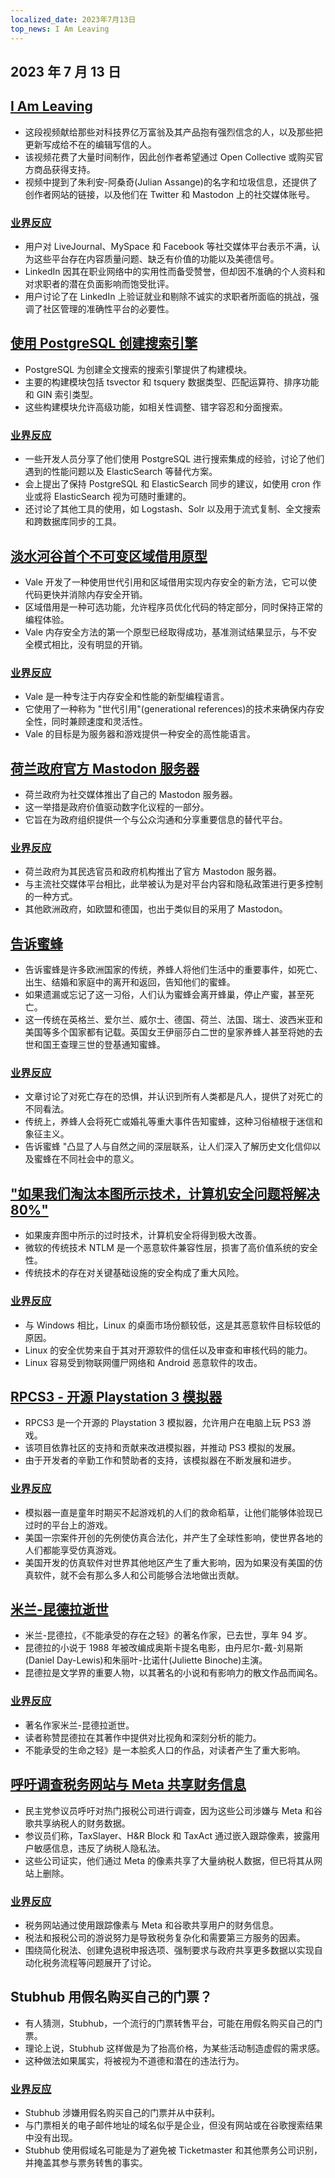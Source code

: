 ```yaml
---
localized_date: 2023年7月13日
top_news: I Am Leaving
---
```


## 2023 年 7 月 13 日

## [I Am Leaving](https://briefs.video/videos/i-am-leaving/)

- 这段视频献给那些对科技界亿万富翁及其产品抱有强烈信念的人，以及那些把更新写成给不在的编辑写信的人。
- 该视频花费了大量时间制作，因此创作者希望通过 Open Collective 或购买官方商品获得支持。
- 视频中提到了朱利安-阿桑奇(Julian Assange)的名字和垃圾信息，还提供了创作者网站的链接，以及他们在 Twitter 和 Mastodon 上的社交媒体账号。

### [业界反应](http://news.ycombinator.com/item?id=36691867)

- 用户对 LiveJournal、MySpace 和 Facebook 等社交媒体平台表示不满，认为这些平台存在内容质量问题、缺乏有价值的功能以及美德信号。
- LinkedIn 因其在职业网络中的实用性而备受赞誉，但却因不准确的个人资料和对求职者的潜在负面影响而饱受批评。
- 用户讨论了在 LinkedIn 上验证就业和剔除不诚实的求职者所面临的挑战，强调了社区管理的准确性平台的必要性。

## [使用 PostgreSQL 创建搜索引擎](https://xata.io/blog/postgres-full-text-search-engine)

- PostgreSQL 为创建全文搜索的搜索引擎提供了构建模块。
- 主要的构建模块包括 tsvector 和 tsquery 数据类型、匹配运算符、排序功能和 GIN 索引类型。
- 这些构建模块允许高级功能，如相关性调整、错字容忍和分面搜索。

### [业界反应](http://news.ycombinator.com/item?id=36699016)

- 一些开发人员分享了他们使用 PostgreSQL 进行搜索集成的经验，讨论了他们遇到的性能问题以及 ElasticSearch 等替代方案。
- 会上提出了保持 PostgreSQL 和 ElasticSearch 同步的建议，如使用 cron 作业或将 ElasticSearch 视为可随时重建的。
- 还讨论了其他工具的使用，如 Logstash、Solr 以及用于流式复制、全文搜索和跨数据库同步的工具。

## [淡水河谷首个不可变区域借用原型](https://verdagon.dev/blog/first-regions-prototype)

- Vale 开发了一种使用世代引用和区域借用实现内存安全的新方法，它可以使代码更快并消除内存安全开销。
- 区域借用是一种可选功能，允许程序员优化代码的特定部分，同时保持正常的编程体验。
- Vale 内存安全方法的第一个原型已经取得成功，基准测试结果显示，与不安全模式相比，没有明显的开销。

### [业界反应](http://news.ycombinator.com/item?id=36690556)

- Vale 是一种专注于内存安全和性能的新型编程语言。
- 它使用了一种称为 "世代引用"(generational references)的技术来确保内存安全性，同时兼顾速度和灵活性。
- Vale 的目标是为服务器和游戏提供一种安全的高性能语言。

## [荷兰政府官方 Mastodon 服务器](https://social.overheid.nl/@avhuffelen/110700825255524685)

- 荷兰政府为社交媒体推出了自己的 Mastodon 服务器。
- 这一举措是政府价值驱动数字化议程的一部分。
- 它旨在为政府组织提供一个与公众沟通和分享重要信息的替代平台。

### [业界反应](http://news.ycombinator.com/item?id=36695635)

- 荷兰政府为其民选官员和政府机构推出了官方 Mastodon 服务器。
- 与主流社交媒体平台相比，此举被认为是对平台内容和隐私政策进行更多控制的一种方式。
- 其他欧洲政府，如欧盟和德国，也出于类似目的采用了 Mastodon。

## [告诉蜜蜂](https://en.wikipedia.org/wiki/Telling_the_bees)

- 告诉蜜蜂是许多欧洲国家的传统，养蜂人将他们生活中的重要事件，如死亡、出生、结婚和家庭中的离开和返回，告知他们的蜜蜂。
- 如果遗漏或忘记了这一习俗，人们认为蜜蜂会离开蜂巢，停止产蜜，甚至死亡。
- 这一传统在英格兰、爱尔兰、威尔士、德国、荷兰、法国、瑞士、波西米亚和美国等多个国家都有记载。英国女王伊丽莎白二世的皇家养蜂人甚至将她的去世和国王查理三世的登基通知蜜蜂。

### [业界反应](http://news.ycombinator.com/item?id=36699327)

- 文章讨论了对死亡存在的恐惧，并认识到所有人类都是凡人，提供了对死亡的不同看法。
- 传统上，养蜂人会将死亡或婚礼等重大事件告知蜜蜂，这种习俗植根于迷信和象征主义。
- 告诉蜜蜂 "凸显了人与自然之间的深层联系，让人们深入了解历史文化信仰以及蜜蜂在不同社会中的意义。

## ["如果我们淘汰本图所示技术，计算机安全问题将解决 80%"](https://twitter.com/matthew_d_green/status/1679135426806784004)

- 如果废弃图中所示的过时技术，计算机安全将得到极大改善。
- 微软的传统技术 NTLM 是一个恶意软件兼容性层，损害了高价值系统的安全性。
- 传统技术的存在对关键基础设施的安全构成了重大风险。

### [业界反应](http://news.ycombinator.com/item?id=36696127)

- 与 Windows 相比，Linux 的桌面市场份额较低，这是其恶意软件目标较低的原因。
- Linux 的安全优势来自于其对开源软件的信任以及审查和审核代码的能力。
- Linux 容易受到物联网僵尸网络和 Android 恶意软件的攻击。

## [RPCS3 - 开源 Playstation 3 模拟器](https://rpcs3.net/)

- RPCS3 是一个开源的 Playstation 3 模拟器，允许用户在电脑上玩 PS3 游戏。
- 该项目依靠社区的支持和贡献来改进模拟器，并推动 PS3 模拟的发展。
- 由于开发者的辛勤工作和赞助者的支持，该模拟器在不断发展和进步。

### [业界反应](http://news.ycombinator.com/item?id=36690498)

- 模拟器一直是童年时期买不起游戏机的人们的救命稻草，让他们能够体验现已过时的平台上的游戏。
- 美国一宗案件开创的先例使仿真合法化，并产生了全球性影响，使世界各地的人们都能享受仿真游戏。
- 美国开发的仿真软件对世界其他地区产生了重大影响，因为如果没有美国的仿真软件，就不会有那么多人和公司能够合法地做出贡献。

## [米兰-昆德拉逝世](https://variety.com/2023/film/global/milan-kundera-the-unbearable-lightness-of-being-dies-dead-1235667595/)

- 米兰-昆德拉，《不能承受的存在之轻》的著名作家，已去世，享年 94 岁。
- 昆德拉的小说于 1988 年被改编成奥斯卡提名电影，由丹尼尔-戴-刘易斯(Daniel Day-Lewis)和朱丽叶-比诺什(Juliette Binoche)主演。
- 昆德拉是文学界的重要人物，以其著名的小说和有影响力的散文作品而闻名。

### [业界反应](http://news.ycombinator.com/item?id=36692962)

- 著名作家米兰-昆德拉逝世。
- 读者称赞昆德拉在其著作中提供对比视角和深刻分析的能力。
- 不能承受的生命之轻》是一本脍炙人口的作品，对读者产生了重大影响。

## [呼吁调查税务网站与 Meta 共享财务信息](https://www.theverge.com/2023/7/12/23791496/meta-google-tax-filing-warren-sanders-pixel)

- 民主党参议员呼吁对热门报税公司进行调查，因为这些公司涉嫌与 Meta 和谷歌共享纳税人的财务数据。
- 参议员们称，TaxSlayer、H&R Block 和 TaxAct 通过嵌入跟踪像素，披露用户敏感信息，违反了纳税人隐私法。
- 这些公司证实，他们通过 Meta 的像素共享了大量纳税人数据，但已将其从网站上删除。

### [业界反应](http://news.ycombinator.com/item?id=36693994)

- 税务网站通过使用跟踪像素与 Meta 和谷歌共享用户的财务信息。
- 税法和报税公司的游说努力是导致税务复杂化和需要第三方服务的因素。
- 围绕简化税法、创建免退税申报选项、强制要求与政府共享更多数据以实现自动化税务流程等问题展开了讨论。

## Stubhub 用假名购买自己的门票？

- 有人猜测，Stubhub，一个流行的门票转售平台，可能在用假名购买自己的门票。
- 理论上说，Stubhub 这样做是为了抬高价格，为某些活动制造虚假的需求感。
- 这种做法如果属实，将被视为不道德和潜在的违法行为。

### [业界反应](http://news.ycombinator.com/item?id=36695633)

- Stubhub 涉嫌用假名购买自己的门票并从中获利。
- 与门票相关的电子邮件地址的域名似乎是企业，但没有网站或在谷歌搜索结果中没有出现。
- Stubhub 使用假域名可能是为了避免被 Ticketmaster 和其他票务公司识别，并掩盖其参与票务转售的事实。

